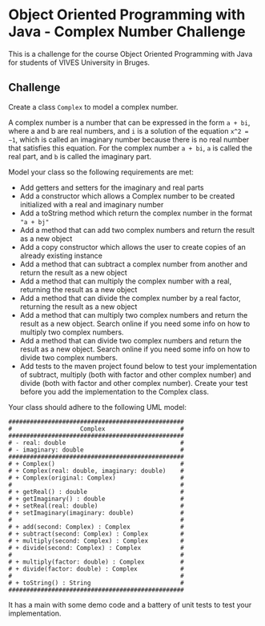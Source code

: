 # Object Oriented Programming with Java - Complex Number Challenge

This is a challenge for the course Object Oriented Programming with Java for students of VIVES University in Bruges.

## Challenge

Create a class `Complex` to model a complex number.

A complex number is a number that can be expressed in the form `a + bi`, where a and b are real numbers, and `i` is a solution of the equation `x^2 = −1`, which is called an imaginary number because there is no real number that satisfies this equation. For the complex number `a + bi`, `a` is called the real part, and `b` is called the imaginary part.

Model your class so the following requirements are met:

* Add getters and setters for the imaginary and real parts
* Add a constructor which allows a Complex number to be created initialized with a real and imaginary number
* Add a toString method which return the complex number in the format `"a + bj"`
* Add a method that can add two complex numbers and return the result as a new object
* Add a copy constructor which allows the user to create copies of an already existing instance
* Add a method that can subtract a complex number from another and return the result as a new object
* Add a method that can multiply the complex number with a real, returning the result as a new object
* Add a method that can divide the complex number by a real factor, returning the result as a new object
* Add a method that can multiply two complex numbers and return the result as a new object. Search online if you need some info on how to multiply two complex numbers.
* Add a method that can divide two complex numbers and return the result as a new object. Search online if you need some info on how to divide two complex numbers.
* Add tests to the maven project found below to test your implementation of subtract, multiply (both with factor and other complex number) and divide (both with factor and other complex number). Create your test before you add the implementation to the Complex class.

Your class should adhere to the following UML model:

```text
#################################################
#                   Complex                     #
#################################################
# - real: double                                #  
# - imaginary: double                           #
#################################################
# + Complex()                                   #
# + Complex(real: double, imaginary: double)    #
# + Complex(original: Complex)                  #
#                                               #
# + getReal() : double                          #
# + getImaginary() : double                     #
# + setReal(real: double)                       #
# + setImaginary(imaginary: double)             #
#                                               #
# + add(second: Complex) : Complex              #
# + subtract(second: Complex) : Complex         #
# + multiply(second: Complex) : Complex         #
# + divide(second: Complex) : Complex           #
#                                               #
# + multiply(factor: double) : Complex          #
# + divide(factor: double) : Complex            #
#                                               #
# + toString() : String                         #
#################################################
```

It has a main with some demo code and a battery of unit tests to test your implementation.